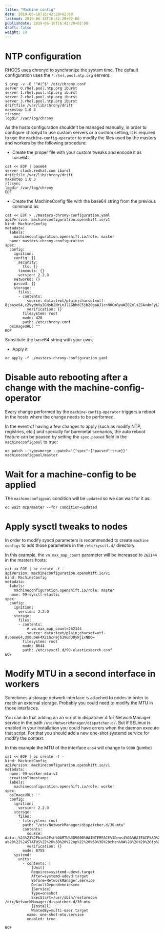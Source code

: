 ```yaml
---
title: "Machine config"
date: 2019-06-18T16:42:20+02:00
lastmod: 2019-06-18T16:42:20+02:00
publishdate: 2019-06-18T16:42:20+02:00
draft: false
weight: 19
---
```


# NTP configuration

RHCOS uses chronyd to synchronize the system time. The default configuration
uses the `*.rhel.pool.ntp.org` servers:

```
$ grep -v -E '^#|^$' /etc/chrony.conf
server 0.rhel.pool.ntp.org iburst
server 1.rhel.pool.ntp.org iburst
server 2.rhel.pool.ntp.org iburst
server 3.rhel.pool.ntp.org iburst
driftfile /var/lib/chrony/drift
makestep 1.0 3
rtcsync
logdir /var/log/chrony
```

As the hosts configuration shouldn't be managed manually, in order to configure
chronyd to use custom servers or a custom setting, it is required to use the
`machine-config-operator` to modify the files used by the masters and workers
by the following procedure:

* Create the proper file with your custom tweaks and encode it as base64:

```
cat << EOF | base64
server clock.redhat.com iburst
driftfile /var/lib/chrony/drift
makestep 1.0 3
rtcsync
logdir /var/log/chrony
EOF
```

* Create the MachineConfig file with the base64 string from the previous command
as:

```
cat << EOF > ./masters-chrony-configuration.yaml
apiVersion: machineconfiguration.openshift.io/v1
kind: MachineConfig
metadata:
  labels:
    machineconfiguration.openshift.io/role: master
  name: masters-chrony-configuration
spec:
  config:
    ignition:
    config: {}
      security:
        tls: {}
      timeouts: {}
      version: 2.2.0
    networkd: {}
    passwd: {}
    storage:
      files:
      - contents:
          source: data:text/plain;charset=utf-8;base64,c2VydmVyIGNsb2NrLnJlZGhhdC5jb20gaWJ1cnN0CmRyaWZ0ZmlsZSAvdmFyL2xpYi9jaHJvbnkvZHJpZnQKbWFrZXN0ZXAgMS4wIDMKcnRjc3luYwpsb2dkaXIgL3Zhci9sb2cvY2hyb255Cg==
          verification: {}
        filesystem: root
        mode: 420
        path: /etc/chrony.conf
  osImageURL: ""
EOF
```

Substitute the base64 string with your own.

* Apply it

```
oc apply -f ./masters-chrony-configuration.yaml
```

# Disable auto rebooting after a change with the machine-config-operator

Every change performed by the `machine-config-operator` triggers a reboot in the
hosts where the change needs to be performed.

In the event of having a few changes to apply (such as modify NTP, registries,
etc.) and specially for baremetal scenarios, the auto reboot feature can be
paused by setting the `spec.paused` field in the `machineconfigpool` to true:

```
oc patch --type=merge --patch='{"spec":{"paused":true}}' machineconfigpool/master
```

# Wait for a machine-config to be applied

The `machineconfigpool` condition will be `updated` so we can wait for it as:

```
oc wait mcp/master --for condition=updated
```

# Apply sysctl tweaks to nodes

In order to modify sysctl parameters is recommended to create `machine configs`
to add those parameters in the `/etc/sysctl.d/` directory.

In this example, the `vm.max_map_count` parameter will be increased to `262144`
in the masters hosts:

```
cat << EOF | oc create -f -
apiVersion: machineconfiguration.openshift.io/v1
kind: MachineConfig
metadata:
  labels:
    machineconfiguration.openshift.io/role: master
  name: 99-sysctl-elastic
spec:
  config:
    ignition:
      version: 2.2.0
    storage:
      files:
      - contents:
          # vm.max_map_count=262144
          source: data:text/plain;charset=utf-8;base64,dm0ubWF4X21hcF9jb3VudD0yNjIxNDQ=
        filesystem: root
        mode: 0644
        path: /etc/sysctl.d/99-elasticsearch.conf
EOF
```

# Modify MTU in a second interface in workers

Sometimes a storage network interface is attached to nodes in order to reach an external storage. Probably you could need to modify the MTU in those interfaces. 

You can do that adding an an script in dispatcher.d for NetworkManager service in the path `/etc/NetworkManager/dispatcher.d/`. But if SELinux is enabled in your installation you could have errors when the daemon execute that script. For that you should add a new one-shot systemd service for modify the context. 

In this example the MTU of the interface `ens4` will change to `9000` (jumbo)

```
cat << EOF | oc create -f -
kind: MachineConfig
apiVersion: machineconfiguration.openshift.io/v1
metadata:
  name: 99-worker-mtu-v2
  creationTimestamp: 
  labels:
    machineconfiguration.openshift.io/role: worker
spec:
  osImageURL: ''
  config:
    ignition:
      version: 2.2.0
    storage:
      files:
      - filesystem: root
        path: "/etc/NetworkManager/dispatcher.d/30-mtu"
        contents:
          source: data:,%23%21%2Fbin%2Fsh%0AMTU%3D9000%0AINTERFACE%3Dens4%0A%0AIFACE%3D%241%0ASTATUS%3D%242%0Aif%20%5B%20%22%24IFACE%22%20%3D%20%22%24INTERFACE%22%20-a%20%22%24STATUS%22%20%3D%20%22up%22%20%5D%3B%20then%0A%20%20%20%20ip%20link%20set%20%22%24IFACE%22%20mtu%20%24MTU%0Afi%0A
          verification: {}
        mode: 0755
    systemd:
      units:
        - contents: |
            [Unit]
            Requires=systemd-udevd.target
            After=systemd-udevd.target
            Before=NetworkManager.service
            DefaultDependencies=no
            [Service]
            Type=oneshot
            ExecStart=/usr/sbin/restorecon /etc/NetworkManager/dispatcher.d/30-mtu
            [Install]
            WantedBy=multi-user.target
          name: one-shot-mtu.service
          enabled: true

EOF
```
